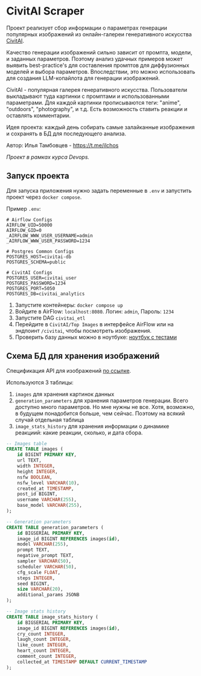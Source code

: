 # CivitAI Scraper
Проект реализует сбор информации о параметрах генерации популярных изображений из онлайн-галереи генеративного искусства [CivitAI](https://civitai.com/).

Качество генерации изображений сильно зависит от промпта, модели, и заданных параметров. Поэтому анализ удачных примеров может выявить best-practice's для составления промптов для диффузионных моделей и выбора параметров. Впоследствии, это можно использовать для создания LLM-копайлота для генерации изображений.

CivitAI - популярная галерея генеративного искусства. Пользователи выкладывают туда картинки с промптами и использованными параметрами. Для каждой картинки прописываются теги: "anime", "outdoors", "photography", и т.д. Есть возможность ставить реакции и оставлять комментарии.

Идея проекта: каждый день собирать самые залайканные изображения и сохранять в БД для последующего анализа.

Автор: Илья Тамбовцев - https://t.me/ilchos

*Проект в рамках курса Devops.*

## Запуск проекта
Для запуска приложения нужно задать переменные в `.env` и запустить проект через `docker compose`.

Пример `.env`:
```
# Airflow Configs
AIRFLOW_UID=50000
AIRFLOW_GID=0
_AIRFLOW_WWW_USER_USERNAME=admin
_AIRFLOW_WWW_USER_PASSWORD=1234

# Postgres Common Configs
POSTGRES_HOST=civitai-db
POSTGRES_SCHEMA=public

# CivitAI Configs
POSTGRES_USER=civitai_user
POSTGRES_PASSWORD=1234
POSTGRES_PORT=5050
POSTGRES_DB=civitai_analytics
```

1. Запустите контейнеры: `docker compose up`
2. Войдите в AirFlow: `localhost:8080`. Логин: `admin`, Пароль: `1234`
3. Запустите DAG `civitai_etl`
4. Перейдите в `CivitAI/Top Images` в интерфейсе AirFlow или на эндпоинт `/civitai`, чтобы посмотреть изображения.
5. Проверить базу данных можно в ноутбуке: [ноутбук с тестами](./notebooks/analyse_images.ipynb)

## Схема БД для хранения изображений
Спецификация API для изображений [по ссылке](https://developer.civitai.com/docs/api/public-rest#get-apiv1images).

Используются 3 таблицы:
1) `images` для хранения картинок данных
2) `generation_parameters` для хранения параметров генерации. Всего доступно много параметров. Но мне нужны не все. Хотя, возможно, в будущем понадобится больше, чем сейчас. Поэтому на всякий случай отдельная таблица
3) `image_stats_history` для хранения информации о динамике реакциий: какие реакции, сколько, и дата сбора.

```sql
-- Images table
CREATE TABLE images (
    id BIGINT PRIMARY KEY,
    url TEXT,
    width INTEGER,
    height INTEGER,
    nsfw BOOLEAN,
    nsfw_level VARCHAR(10),
    created_at TIMESTAMP,
    post_id BIGINT,
    username VARCHAR(255),
    base_model VARCHAR(255),
);

-- Generation parameters
CREATE TABLE generation_parameters (
    id BIGSERIAL PRIMARY KEY,
    image_id BIGINT REFERENCES images(id),
    model VARCHAR(255),
    prompt TEXT,
    negative_prompt TEXT,
    sampler VARCHAR(50),
    scheduler VARCHAR(50),
    cfg_scale FLOAT,
    steps INTEGER,
    seed BIGINT,
    size VARCHAR(20),
    additional_params JSONB
);

-- Image stats history
CREATE TABLE image_stats_history (
    id BIGSERIAL PRIMARY KEY,
    image_id BIGINT REFERENCES images(id),
    cry_count INTEGER,
    laugh_count INTEGER,
    like_count INTEGER,
    heart_count INTEGER,
    comment_count INTEGER,
    collected_at TIMESTAMP DEFAULT CURRENT_TIMESTAMP
);
```
